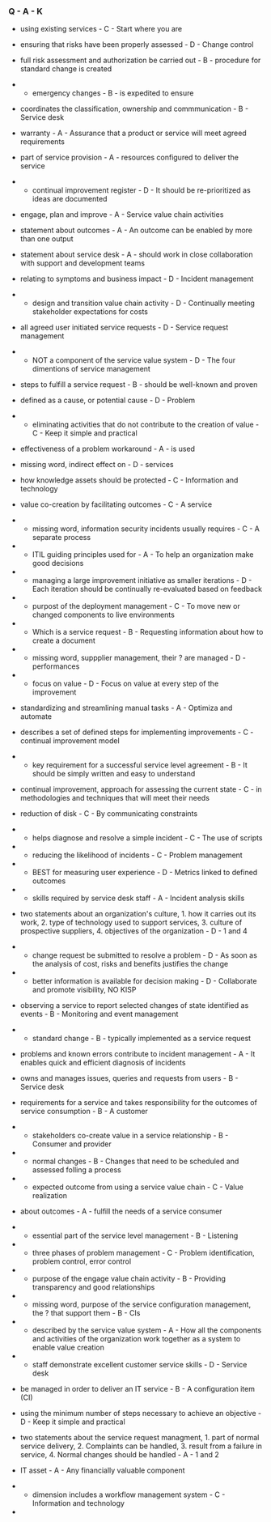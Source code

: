 ### Q - A - K

* using existing services - C - Start where you are

* ensuring that risks have been properly assessed - D - Change control

* full risk assessment and authorization be carried out - B - procedure for standard change is created

* * emergency changes - B - is expedited to ensure

* coordinates the classification, ownership and commmunication - B - Service desk

* warranty - A - Assurance that a product or service will meet agreed requirements

* part of service provision - A - resources configured to deliver the service

* * continual improvement register - D - It should be re-prioritized as ideas are documented

* engage, plan and improve - A - Service value chain activities

* statement about outcomes - A - An outcome can be enabled by more than one output

* statement about service desk - A - should work in close collaboration with support and development teams

* relating to symptoms and business impact - D - Incident management

* * design and transition value chain activity - D - Continually meeting stakeholder expectations for costs

* all agreed user initiated service requests - D - Service request management

* * NOT a component of the service value system - D - The four dimentions of service management

* steps to fulfill a service request - B - should be well-known and proven

* defined as a cause, or potential cause - D - Problem

* * eliminating activities that do not contribute to the creation of value - C - Keep it simple and practical

* effectiveness of a problem workaround - A - is used

* missing word, indirect effect on - D - services

* how knowledge assets should be protected - C - Information and technology

* value co-creation by facilitating outcomes - C - A service

* * missing word, information security incidents usually requires - C - A separate process

* * ITIL guiding principles used for - A - To help an organization make good decisions

* * managing a large improvement initiative as smaller iterations - D - Each iteration should be continually re-evaluated based on feedback

* * purpost of the deployment management - C - To move new or changed components to live environments

* * Which is a service request - B - Requesting information about how to create a document

* * missing word, suppplier management, their ? are managed - D - performances

* * focus on value - D - Focus on value at every step of the improvement

* standardizing and streamlining manual tasks - A - Optimiza and automate

* describes a set of defined steps for implementing improvements - C - continual improvement model

* * key requirement for a successful service level agreement - B - It should be simply written and easy to understand

* continual improvement, approach for assessing the current state - C - in methodologies and techniques that will meet their needs

* reduction of disk - C - By communicating constraints

* * helps diagnose and resolve a simple incident - C - The use of scripts

* * reducing the likelihood of incidents - C - Problem management

* * BEST for measuring user experience - D - Metrics linked to defined outcomes

* * skills required by service desk staff - A - Incident analysis skills

* two statements about an organization's culture, 1. how it carries out its work, 2. type of technology used to support services, 3. culture of prospective suppliers, 4. objectives of the organization - D - 1 and 4

* * change request be submitted to resolve a problem - D - As soon as the analysis of cost, risks and benefits justifies the change

* * better information is available for decision making - D - Collaborate and promote visibility, NO KISP

* observing a service to report selected changes of state identified as events - B - Monitoring and event management

* * standard change - B - typically implemented as a service request

* problems and known errors contribute to incident management - A - It enables quick and efficient diagnosis of incidents

* owns and manages issues, queries and requests from users - B - Service desk

* requirements for a service and takes responsibility for the outcomes of service consumption - B - A customer

* * stakeholders co-create value in a service relationship - B - Consumer and provider

* * normal changes - B - Changes that need to be scheduled and assessed folling a process

* * expected outcome from using a service value chain - C - Value realization

*  about outcomes - A - fulfill the needs of a service consumer

* * essential part of the service level management - B - Listening

* * three phases of problem management - C - Problem identification, problem control, error control

* * purpose of the engage value chain activity - B - Providing transparency and good relationships

* * missing word, purpose of the service configuration management, the ? that support them - B - CIs

* * described by the service value system - A - How all the components and activities of the organization work together as a system to enable value creation

* * staff demonstrate excellent customer service skills - D - Service desk

* be managed in order to deliver an IT service - B - A configuration item (CI)

* using the minimum number of steps necessary to achieve an objective - D - Keep it simple and practical

* two statements about the service request managment, 1. part of normal service delivery, 2. Complaints can be handled, 3. result from a failure in service, 4. Normal changes should be handled - A - 1 and 2

* IT asset - A - Any financially valuable component

* * dimension includes a workflow management system - C - Information and technology

* 







